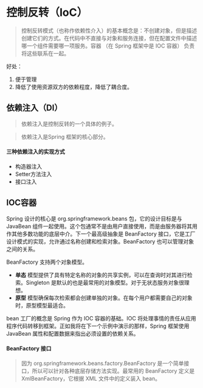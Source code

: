# 控制反转（IoC）
> 控制反转模式（也称作依赖性介入）的基本概念是：不创建对象，但是描述创建它们的方式。在代码中不直接与对象和服务连接，但在配置文件中描述哪一个组件需要哪一项服务。容器 （在 Spring 框架中是 IOC 容器） 负责将这些联系在一起。

好处： 
1. 便于管理
2. 降低了使用资源双方的依赖程度，降低了耦合度。

## 依赖注入（DI）
> 依赖注入是控制反转的一个具体的例子。

> 依赖注入是Spring 框架的核心部分。

#### 三种依赖注入的实现方式
- 构造器注入
- Setter方法注入
- 接口注入

## IOC容器
Spring 设计的核心是 org.springframework.beans 包，它的设计目标是与 JavaBean 组件一起使用。这个包通常不是由用户直接使用，而是由服务器将其用作其他多数功能的底层中介。下一个最高级抽象是 BeanFactory 接口，它是工厂设计模式的实现，允许通过名称创建和检索对象。BeanFactory 也可以管理对象之间的关系。

BeanFactory 支持两个对象模型。

- **单态** 模型提供了具有特定名称的对象的共享实例，可以在查询时对其进行检索。Singleton 是默认的也是最常用的对象模型。对于无状态服务对象很理想。
- **原型** 模型确保每次检索都会创建单独的对象。在每个用户都需要自己的对象时，原型模型最适合。

bean 工厂的概念是 Spring 作为 IOC 容器的基础。IOC 将处理事情的责任从应用程序代码转移到框架。正如我将在下一个示例中演示的那样，Spring 框架使用 JavaBean 属性和配置数据来指出必须设置的依赖关系。

#### BeanFactory 接口

> 因为 org.springframework.beans.factory.BeanFactory 是一个简单接口，所以可以针对各种底层存储方法实现。最常用的 BeanFactory 定义是 XmlBeanFactory，它根据 XML 文件中的定义装入 bean。



